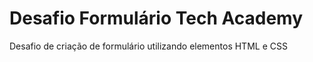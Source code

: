 # Desafio Formulário Tech Academy
 Desafio de criação de formulário utilizando elementos HTML e CSS
